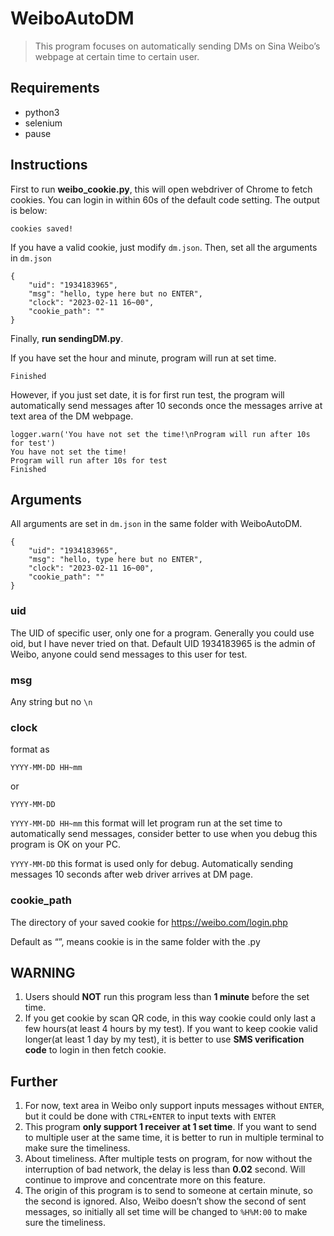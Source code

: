 # WeiboAutoDM

> This program focuses on automatically sending DMs on Sina Weibo’s webpage at certain time to certain user.



## Requirements

- python3
- selenium
- pause



## Instructions

First to run **weibo_cookie.py**, this will open webdriver of Chrome to fetch cookies. You can login in within 60s of the default code setting. The output is below:

```
cookies saved!
```

If you have a valid cookie, just modify `dm.json`. Then, set all the arguments in `dm.json`

```
{
    "uid": "1934183965",
    "msg": "hello, type here but no ENTER",
    "clock": "2023-02-11 16~00",
    "cookie_path": ""
}
```

Finally, **run sendingDM.py**.

If you have set the hour and minute, program will run at set time.

```
Finished
```

However, if you just set date, it is for first run test, the program will automatically send messages after 10 seconds once the messages arrive at text area of the DM webpage.

```
logger.warn('You have not set the time!\nProgram will run after 10s for test')
You have not set the time!
Program will run after 10s for test
Finished
```



## Arguments

All arguments are set in `dm.json` in the same folder with WeiboAutoDM.

```
{
    "uid": "1934183965",
    "msg": "hello, type here but no ENTER",
    "clock": "2023-02-11 16~00",
    "cookie_path": ""
}
```

### uid

The UID of specific user, only one for a program. Generally you could use oid, but I have never tried on that.
Default UID 1934183965 is the admin of Weibo, anyone could send messages to this user for test.

### msg

Any string but no `\n`

### clock

format as

`YYYY-MM-DD HH~mm`

or

`YYYY-MM-DD`

`YYYY-MM-DD HH~mm` this format will let program run at the set time to automatically send messages, consider better to use when you debug this program is OK on your PC.

`YYYY-MM-DD` this format is used only for debug. Automatically sending messages 10 seconds after web driver arrives at DM page.

### cookie_path

The directory of your saved cookie for https://weibo.com/login.php

Default as “”, means cookie is in the same folder with the .py



## WARNING

1. Users should **NOT** run this program less than **1 minute** before the set time.
2. If you get cookie by scan QR code, in this way cookie could only last a few hours(at least 4 hours by my test). If you want to keep cookie valid longer(at least 1 day by my test), it is better to use **SMS verification code** to login in then fetch cookie.



## Further

1. For now, text area in Weibo only support inputs messages without `ENTER`, but it could be done with `CTRL+ENTER` to input texts with `ENTER`
2. This program **only support 1 receiver at 1 set time**. If you want to send to multiple user at the same time, it is better to run in multiple terminal to make sure the timeliness.
3. About timeliness. After multiple tests on program, for now without the interruption of bad network, the delay is less than **0.02** second. Will continue to improve and concentrate more on this feature.
4. The origin of this program is to send to someone at certain minute, so the second is ignored. Also, Weibo doesn’t show the second of sent messages, so initially all set time will be changed to `%H%M:00` to make sure the timeliness.